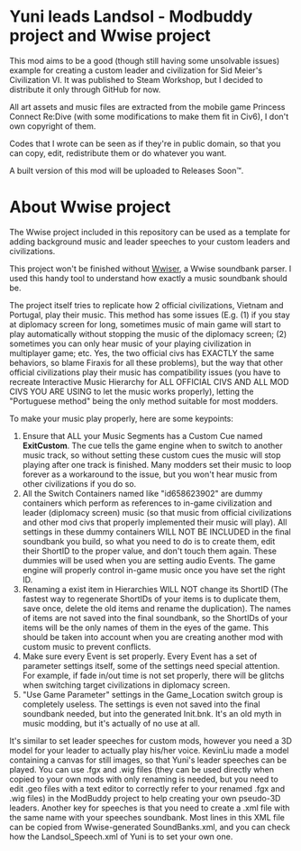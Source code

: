 # Yuni leads Landsol - Modbuddy project and Wwise project

This mod aims to be a good (though still having some unsolvable issues) example for creating a custom leader and civilization for Sid Meier's Civilization VI. It was published to Steam Workshop, but I decided to distribute it only through GitHub for now. 

All art assets and music files are extracted from the mobile game Princess Connect Re:Dive (with some modifications to make them fit in Civ6), I don't own copyright of them.

Codes that I wrote can be seen as if they're in public domain, so that you can copy, edit, redistribute them or do whatever you want.

A built version of this mod will be uploaded to Releases Soon™.

# About Wwise project

The Wwise project included in this repository can be used as a template for adding background music and leader speeches to your custom leaders and civilizations.

This project won't be finished without [Wwiser](https://github.com/bnnm/wwiser), a Wwise soundbank parser. I used this handy tool to understand how exactly a music soundbank should be.

The project itself tries to replicate how 2 official civilizations, Vietnam and Portugal, play their music. This method has some issues (E.g. (1) if you stay at diplomacy screen for long, sometimes music of main game will start to play automatically without stopping the music of the diplomacy screen; (2) sometimes you can only hear music of your playing civilization in multiplayer game; etc. Yes, the two official civs has EXACTLY the same behaviors, so blame Firaxis for all these problems), but the way that other official civilizations play their music has compatibility issues (you have to recreate Interactive Music Hierarchy for ALL OFFICIAL CIVS AND ALL MOD CIVS YOU ARE USING to let the music works properly), letting the "Portuguese method" being the only method suitable for most modders.

To make your music play properly, here are some keypoints:
1.  Ensure that ALL your Music Segments has a Custom Cue named **ExitCustom**. The cue tells the game engine when to switch to another music track, so without setting these custom cues the music will stop playing after one track is finished. Many modders set their music to loop forever as a workaround to the issue, but you won't hear music from other civilizations if you do so.
2.  All the Switch Containers named like "id658623902" are dummy containers which perform as references to in-game civilization and leader (diplomacy screen) music (so that music from official civilizations and other mod civs that properly implemented their music will play). All settings in these dummy containers WILL NOT BE INCLUDED in the final soundbank you build, so what you need to do is to create them, edit their ShortID to the proper value, and don't touch them again. These dummies will be used when you are setting audio Events. The game engine will properly control in-game music once you have set the right ID.
3.  Renaming a exist item in Hierarchies WILL NOT change its ShortID (The fastest way to regenerate ShortIDs of your items is to duplicate them, save once, delete the old items and rename the duplication). The names of items are not saved into the final soundbank, so the ShortIDs of your items will be the only names of them in the eyes of the game. This should be taken into account when you are creating another mod with custom music to prevent conflicts.
4.  Make sure every Event is set properly. Every Event has a set of parameter settings itself, some of the settings need special attention. For example, if fade in/out time is not set properly, there will be glitchs when switching target civilizations in diplomacy screen.
5.  "Use Game Parameter" settings in the Game_Location switch group is completely useless. The settings is even not saved into the final soundbank needed, but into the generated Init.bnk. It's an old myth in music modding, but it's actually of no use at all.

It's similar to set leader speeches for custom mods, however you need a 3D model for your leader to actually play his/her voice. KevinLiu made a model containing a canvas for still images, so that Yuni's leader speeches can be played. You can use .fgx and .wig files (they can be used directly when copied to your own mods with only renaming is needed, but you need to edit .geo files with a text editor to correctly refer to your renamed .fgx and .wig files) in the ModBuddy project to help creating your own pseudo-3D leaders. Another key for speeches is that you need to create a .xml file with the same name with your speeches soundbank. Most lines in this XML file can be copied from Wwise-generated SoundBanks.xml, and you can check how the Landsol_Speech.xml of Yuni is to set your own one.